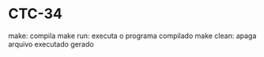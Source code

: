 # CTC-34

make: compila
make run: executa o programa compilado
make clean: apaga arquivo executado gerado